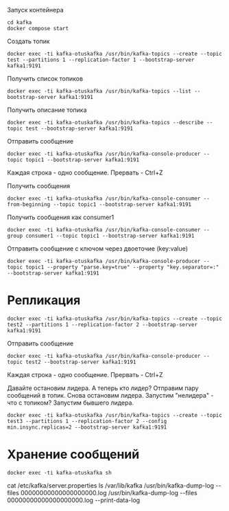 Запуск контейнера
```shell
cd kafka
docker compose start
```

Создать топик
```shell
docker exec -ti kafka-otuskafka /usr/bin/kafka-topics --create --topic test --partitions 1 --replication-factor 1 --bootstrap-server kafka1:9191
```

Получить список топиков
```shell
docker exec -ti kafka-otuskafka /usr/bin/kafka-topics --list --bootstrap-server kafka1:9191
```

Получить описание топика
```shell
docker exec -ti kafka-otuskafka /usr/bin/kafka-topics --describe --topic test --bootstrap-server kafka1:9191
```

Отправить сообщение
```shell
docker exec -ti kafka-otuskafka /usr/bin/kafka-console-producer --topic topic1 --bootstrap-server kafka1:9191
```
Каждая строка - одно сообщение. Прервать - Ctrl+Z

Получить сообщения
```shell
docker exec -ti kafka-otuskafka /usr/bin/kafka-console-consumer --from-beginning --topic topic1 --bootstrap-server kafka1:9191 
```

Получить сообщения как consumer1
```shell
docker exec -ti kafka-otuskafka /usr/bin/kafka-console-consumer --group consumer1 --topic topic1 --bootstrap-server kafka1:9191 
```

Отправить сообщение c ключом через двоеточие (key:value)
```shell
docker exec -ti kafka-otuskafka /usr/bin/kafka-console-producer --topic topic1 --property "parse.key=true" --property "key.separator=:" --bootstrap-server kafka1:9191
```


# Репликация

```shell
docker exec -ti kafka-otuskafka /usr/bin/kafka-topics --create --topic test2 --partitions 1 --replication-factor 2 --bootstrap-server kafka1:9191
```

Отправить сообщение
```shell
docker exec -ti kafka-otuskafka /usr/bin/kafka-console-producer --topic test2 --bootstrap-server kafka1:9191
```
Каждая строка - одно сообщение. Прервать - Ctrl+Z


Давайте остановим лидера. А теперь кто лидер?
Отправим пару сообщений в топик.
Снова остановим лидера. Запустим "нелидера" - что с топиком?
Запустим бывшего лидера.

```shell
docker exec -ti kafka-otuskafka /usr/bin/kafka-topics --create --topic test3 --partitions 1 --replication-factor 2 --config min.insync.replicas=2 --bootstrap-server kafka1:9191
```

# Хранение сообщений

```shell
docker exec -ti kafka-otuskafka sh
```

cat /etc/kafka/server.properties
ls /var/lib/kafka
/usr/bin/kafka-dump-log --files 00000000000000000000.log
/usr/bin/kafka-dump-log --files 00000000000000000000.log --print-data-log